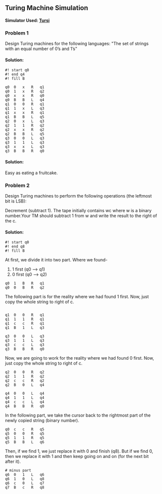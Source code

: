 ## Turing Machine Simulation

#### Simulator Used: [Tursi](https://schaetzc.github.io/tursi/)

### Problem 1
Design Turing machines for the following languages: "The set of strings with an equal number of 0’s and 1’s"

#### Solution:

```
#! start q0
#! end q4
#! fill B

q0	0	x	R	q1
q0	1	x	R	q2
q0	x	x	R	q0
q0	B	B	L	q4
q1	0	0	R	q1
q1	1	x	L	q3
q1	x	x	R	q1
q1	B	B	L	q5
q2	0	x	L	q3
q2	1	1	R	q2
q2	x	x	R	q2
q2	B	B	L	q5
q3	0	0	L	q3
q3	1	1	L	q3
q3	x	x	L	q3
q3	B	B	R	q0
```

#### Solution:
Easy as eating a fruitcake.

### Problem 2
Design Turing machines to perform the following operations (the leftmost bit is LSB): 

Decrement (subtract 1). The tape initially contains wc where w is a binary number.Your TM should subtract 1 from w and write the result to the right of the c. 

#### Solution:

```
#! start q0
#! end q8
#! fill B
```

At first, we divide it into two part. Where we found- 

1. 1 first (q0 --> q1)
2. 0 first (q0 --> q2)

```
q0	1	B	R	q1
q0	0	B	R	q2

```
The following part is for the reality where we had found 1 first. Now, just copy the whole string to right of c.

```

q1	0	0	R	q1
q1	1	1	R	q1
q1	c	c	R	q1
q1	B	1	L	q3

q3	0	0	L	q3
q3	1	1	L	q3
q3	c	c	L	q3
q3	B	B	R	q0

```

Now, we are going to work for the reality where we had found 0 first. Now, just copy the whole string to right of c.

```
q2	0	0	R	q2
q2	1	1	R	q2
q2	c	c	R	q2
q2	B	0	L	q4

q4	0	0	L	q4
q4	1	1	L	q4
q4	c	c	L	q4
q4	B	B	R	q0

```

In the following part, we take the cursor back to the rightmost part of the newly copied string (binary number).

```
q0	c	c	R	q5
q5	0	0	R	q5
q5	1	1	R	q5
q5	B	B	L	q6
```

Then, if we find 1, we just replace it with 0 and finish (q8). But if we find 0, then we replace it with 1 and then keep going on and on (for the next bit after it).

```
# minus part
q6	0	1	L	q6
q6	1	0	L	q8
q6	c	0	L	q7
q7	B	c	R	q8
```
